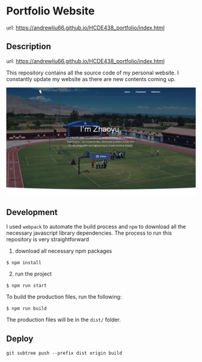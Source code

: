 # Portfolio Website

url: https://andrewliu66.github.io/HCDE438_portfolio/index.html

## Description

url: https://andrewliu66.github.io/HCDE438_portfolio/index.html

This repository contains all the source code of my personal website. I constantly update my website as there are new contents coming up.

![Website Screenshoot](src/img/screenshot/portfolio.png)

## Development

I used `webpack` to automate the build process and `npm` to download all the necessary javascript library dependencies. The process to run this repository is very straightforward

1. download all necessary npm packages

```
$ npm install
```

2. run the project

```
$ npm run start
```

To build the production files, run the following:

```
$ npm run build
```

The production files will be in the `dist/` folder.

## Deploy

```
git subtree push --prefix dist origin build
```
